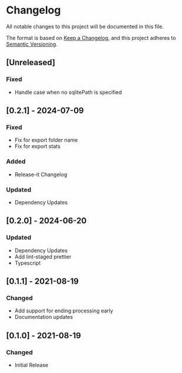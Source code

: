 # Changelog
All notable changes to this project will be documented in this file.

The format is based on [Keep a Changelog](https://keepachangelog.com/en/1.0.0/),
and this project adheres to [Semantic Versioning](https://semver.org/spec/v2.0.0.html).

## [Unreleased]
### Fixed
- Handle case when no sqlitePath is specified

## [0.2.1] - 2024-07-09
### Fixed
- Fix for export folder name
- Fix for export stats

### Added
- Release-it Changelog

### Updated
- Dependency Updates

## [0.2.0] - 2024-06-20
### Updated
- Dependency Updates
- Add lint-staged prettier
- Typescript

## [0.1.1] - 2021-08-19
### Changed
- Add support for ending processing early
- Documentation updates

## [0.1.0] - 2021-08-19
### Changed
- Initial Release
